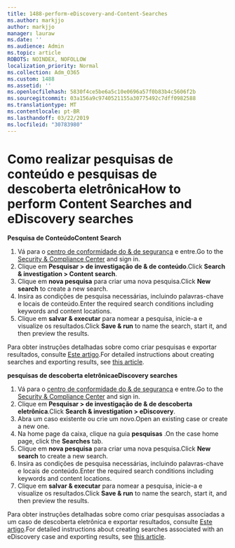 ```yaml
---
title: 1488-perform-eDiscovery-and-Content-Searches
ms.author: markjjo
author: markjjo
manager: lauraw
ms.date: ''
ms.audience: Admin
ms.topic: article
ROBOTS: NOINDEX, NOFOLLOW
localization_priority: Normal
ms.collection: Adm_O365
ms.custom: 1488
ms.assetid: ''
ms.openlocfilehash: 5830f4ce5be6a5c10e0696a57f0b83b4c5606f2b
ms.sourcegitcommit: 03a156a9c9740521155a30775492c7dff0982588
ms.translationtype: MT
ms.contentlocale: pt-BR
ms.lasthandoff: 03/22/2019
ms.locfileid: "30783980"
---
```

# <a name="how-to-perform-content-searches-and-ediscovery-searches"></a><span data-ttu-id="65f8c-102">Como realizar pesquisas de conteúdo e pesquisas de descoberta eletrônica</span><span class="sxs-lookup"><span data-stu-id="65f8c-102">How to perform Content Searches and eDiscovery searches</span></span>

<span data-ttu-id="65f8c-103">**Pesquisa de Conteúdo**</span><span class="sxs-lookup"><span data-stu-id="65f8c-103">**Content Search**</span></span>

1. <span data-ttu-id="65f8c-104">Vá para o [centro de conformidade do & de segurança](https://protection.office.com) e entre.</span><span class="sxs-lookup"><span data-stu-id="65f8c-104">Go to the [Security & Compliance Center](https://protection.office.com) and sign in.</span></span>
2. <span data-ttu-id="65f8c-105">Clique em **Pesquisar > de investigação de & de conteúdo**.</span><span class="sxs-lookup"><span data-stu-id="65f8c-105">Click **Search & investigation > Content search**.</span></span>
3. <span data-ttu-id="65f8c-106">Clique em **nova pesquisa** para criar uma nova pesquisa.</span><span class="sxs-lookup"><span data-stu-id="65f8c-106">Click **New search** to create a new search.</span></span>
4. <span data-ttu-id="65f8c-107">Insira as condições de pesquisa necessárias, incluindo palavras-chave e locais de conteúdo.</span><span class="sxs-lookup"><span data-stu-id="65f8c-107">Enter the required search conditions including keywords and content locations.</span></span>  
5. <span data-ttu-id="65f8c-108">Clique em **salvar & executar** para nomear a pesquisa, inicie-a e visualize os resultados.</span><span class="sxs-lookup"><span data-stu-id="65f8c-108">Click **Save & run** to name the search, start it, and then preview the results.</span></span> 
 
<span data-ttu-id="65f8c-109">Para obter instruções detalhadas sobre como criar pesquisas e exportar resultados, consulte [Este artigo](https://docs.microsoft.com/office365/securitycompliance/content-search).</span><span class="sxs-lookup"><span data-stu-id="65f8c-109">For detailed instructions about creating searches and exporting results, see [this article](https://docs.microsoft.com/office365/securitycompliance/content-search).</span></span>

<span data-ttu-id="65f8c-110">**pesquisas de descoberta eletrônica**</span><span class="sxs-lookup"><span data-stu-id="65f8c-110">**eDiscovery searches**</span></span>

1. <span data-ttu-id="65f8c-111">Vá para o [centro de conformidade do & de segurança](https://protection.office.com) e entre.</span><span class="sxs-lookup"><span data-stu-id="65f8c-111">Go to the [Security & Compliance Center](https://protection.office.com) and sign in.</span></span>
2. <span data-ttu-id="65f8c-112">Clique em **Pesquisar > de investigação de & de descoberta eletrônica**.</span><span class="sxs-lookup"><span data-stu-id="65f8c-112">Click **Search & investigation > eDiscovery**.</span></span>
3. <span data-ttu-id="65f8c-113">Abra um caso existente ou crie um novo.</span><span class="sxs-lookup"><span data-stu-id="65f8c-113">Open an existing case or create a new one.</span></span>
4. <span data-ttu-id="65f8c-114">Na home page da caixa, clique na guia **pesquisas** .</span><span class="sxs-lookup"><span data-stu-id="65f8c-114">On the case home page, click the **Searches** tab.</span></span>  
5. <span data-ttu-id="65f8c-115">Clique em **nova pesquisa** para criar uma nova pesquisa.</span><span class="sxs-lookup"><span data-stu-id="65f8c-115">Click **New search** to create a new search.</span></span>
6. <span data-ttu-id="65f8c-116">Insira as condições de pesquisa necessárias, incluindo palavras-chave e locais de conteúdo.</span><span class="sxs-lookup"><span data-stu-id="65f8c-116">Enter the required search conditions including keywords and content locations.</span></span>  
7. <span data-ttu-id="65f8c-117">Clique em **salvar & executar** para nomear a pesquisa, inicie-a e visualize os resultados.</span><span class="sxs-lookup"><span data-stu-id="65f8c-117">Click **Save & run** to name the search, start it, and then preview the results.</span></span>

<span data-ttu-id="65f8c-118">Para obter instruções detalhadas sobre como criar pesquisas associadas a um caso de descoberta eletrônica e exportar resultados, consulte [Este artigo](https://docs.microsoft.com/office365/securitycompliance/ediscovery-cases).</span><span class="sxs-lookup"><span data-stu-id="65f8c-118">For detailed instructions about creating searches associated with an eDiscovery case and exporting results, see [this article](https://docs.microsoft.com/office365/securitycompliance/ediscovery-cases).</span></span>